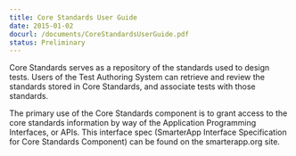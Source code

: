 ```yaml
---
title: Core Standards User Guide
date: 2015-01-02
docurl: /documents/CoreStandardsUserGuide.pdf
status: Preliminary
---
```

Core Standards serves as a repository of the standards used to design tests. Users of the Test Authoring System can retrieve and review the standards stored in Core Standards, and associate tests with those standards.

The primary use of the Core Standards component is to grant access to the core standards information by way of the Application Programming Interfaces, or APIs. This interface spec (SmarterApp Interface Specification for Core Standards Component) can be found on the smarterapp.org site.
